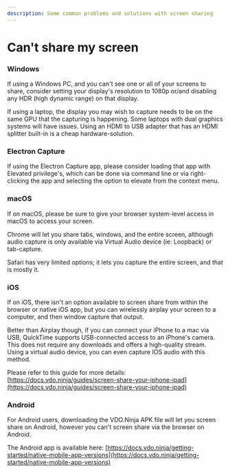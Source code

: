 ```yaml
---
description: Some common problems and solutions with screen sharing
---
```


# Can't share my screen

### Windows

If using a Windows PC, and you can't see one or all of your screens to share, consider setting your display's resolution to 1080p or/and disabling any HDR (high dynamic range) on that display.

If using a laptop, the display you may wish to capture needs to be on the same GPU that the capturing is happening. Some laptops with dual graphics systems will have issues. Using an HDMI to USB adapter that has an HDMI splitter built-in is a cheap hardware-solution.

### Electron Capture

If using the Electron Capture app, please consider loading that app with Elevated privilege's, which can be done via command line or via right-clicking the app and selecting the option to elevate from the context menu.

### macOS

If on macOS, please be sure to give your browser system-level access in macOS to access your screen.

Chrome will let you share tabs, windows, and the entire screen, although audio capture is only available via Virtual Audio device (ie: Loopback) or tab-capture.

Safari has very limited options; it lets you capture the entire screen, and that is mostly it.

### iOS

If on iOS, there isn't an option available to screen share from within the browser or native iOS app, but you can wirelessly airplay your screen to a computer, and then window capture that output.

Better than Airplay though, if you can connect your iPhone to a mac via USB, QuickTime supports USB-connected access to an iPhone's camera. This does not require any downloads and offers a high-quality stream. Using a virtual audio device, you can even capture IOS audio with this method.

Please refer to this guide for more details:\
[https://docs.vdo.ninja/guides/screen-share-your-iphone-ipad](https://docs.vdo.ninja/guides/screen-share-your-iphone-ipad)

### Android

For Android users, downloading the VDO.Ninja APK file will let you screen share on Android, however you can't screen share via the browser on Android.

The Android app is available here: [https://docs.vdo.ninja/getting-started/native-mobile-app-versions](https://docs.vdo.ninja/getting-started/native-mobile-app-versions)
